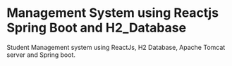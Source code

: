 # Management System using Reactjs Spring Boot and H2_Database
Student Management system using ReactJs, H2 Database, Apache Tomcat server and Spring boot.
